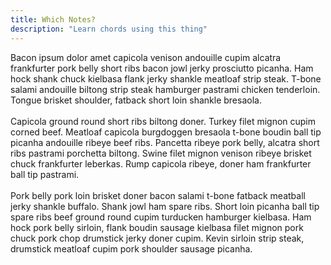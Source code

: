 ```yaml
---
title: Which Notes?
description: "Learn chords using this thing"
---
```


Bacon ipsum dolor amet capicola venison andouille cupim alcatra frankfurter pork belly short ribs bacon jowl jerky prosciutto picanha. Ham hock shank chuck kielbasa flank jerky shankle meatloaf strip steak. T-bone salami andouille biltong strip steak hamburger pastrami chicken tenderloin. Tongue brisket shoulder, fatback short loin shankle bresaola.
<br /><br />
Capicola ground round short ribs biltong doner. Turkey filet mignon cupim corned beef. Meatloaf capicola burgdoggen bresaola t-bone boudin ball tip picanha andouille ribeye beef ribs. Pancetta ribeye pork belly, alcatra short ribs pastrami porchetta biltong. Swine filet mignon venison ribeye brisket chuck frankfurter leberkas. Rump capicola ribeye, doner ham frankfurter ball tip pastrami.
<br /><br />
Pork belly pork loin brisket doner bacon salami t-bone fatback meatball jerky shankle buffalo. Shank jowl ham spare ribs. Short loin picanha ball tip spare ribs beef ground round cupim turducken hamburger kielbasa. Ham hock pork belly sirloin, flank boudin sausage kielbasa filet mignon pork chuck pork chop drumstick jerky doner cupim. Kevin sirloin strip steak, drumstick meatloaf cupim pork shoulder sausage picanha.